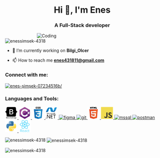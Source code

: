 <h1 align="center">Hi 👋, I'm Enes</h1>
<h3 align="center">A Full-Stack developer</h3>
<img align="right" alt="Coding" width="400" src="[https://www.google.com/url?sa=i&url=https%3A%2F%2Fgifer.com%2Fen%2F7SvE&psig=AOvVaw0X90tHEN8e-cxOobL3iosi&ust=1680706923240000&source=images&cd=vfe&ved=0CA8QjRxqGAoTCLiOvaq_kP4CFQAAAAAdAAAAABCBAQ](https://tenor.com/tr/view/programmer-rounded-edges-gif-26214286)">
<p align="left"> <img src="https://komarev.com/ghpvc/?username=enessimsek-4318&label=Profile%20views&color=0e75b6&style=flat" alt="enessimsek-4318" /> </p>

- 🔭 I’m currently working on **Bilgi_Olcer**

- 📫 How to reach me **enes431811@gmail.com**

<h3 align="left">Connect with me:</h3>
<p align="left">
<a href="https://linkedin.com/in/enes-şimşek-07234516b/" target="blank"><img align="center" src="https://raw.githubusercontent.com/rahuldkjain/github-profile-readme-generator/master/src/images/icons/Social/linked-in-alt.svg" alt="enes-şimşek-07234516b/" height="30" width="40" /></a>
</p>

<h3 align="left">Languages and Tools:</h3>
<p align="left"> <a href="https://getbootstrap.com" target="_blank" rel="noreferrer"> <img src="https://raw.githubusercontent.com/devicons/devicon/master/icons/bootstrap/bootstrap-plain-wordmark.svg" alt="bootstrap" width="40" height="40"/> </a> <a href="https://www.w3schools.com/cs/" target="_blank" rel="noreferrer"> <img src="https://raw.githubusercontent.com/devicons/devicon/master/icons/csharp/csharp-original.svg" alt="csharp" width="40" height="40"/> </a> <a href="https://www.w3schools.com/css/" target="_blank" rel="noreferrer"> <img src="https://raw.githubusercontent.com/devicons/devicon/master/icons/css3/css3-original-wordmark.svg" alt="css3" width="40" height="40"/> </a> <a href="https://dotnet.microsoft.com/" target="_blank" rel="noreferrer"> <img src="https://raw.githubusercontent.com/devicons/devicon/master/icons/dot-net/dot-net-original-wordmark.svg" alt="dotnet" width="40" height="40"/> </a> <a href="https://www.figma.com/" target="_blank" rel="noreferrer"> <img src="https://www.vectorlogo.zone/logos/figma/figma-icon.svg" alt="figma" width="40" height="40"/> </a> <a href="https://git-scm.com/" target="_blank" rel="noreferrer"> <img src="https://www.vectorlogo.zone/logos/git-scm/git-scm-icon.svg" alt="git" width="40" height="40"/> </a> <a href="https://www.w3.org/html/" target="_blank" rel="noreferrer"> <img src="https://raw.githubusercontent.com/devicons/devicon/master/icons/html5/html5-original-wordmark.svg" alt="html5" width="40" height="40"/> </a> <a href="https://developer.mozilla.org/en-US/docs/Web/JavaScript" target="_blank" rel="noreferrer"> <img src="https://raw.githubusercontent.com/devicons/devicon/master/icons/javascript/javascript-original.svg" alt="javascript" width="40" height="40"/> </a> <a href="https://www.microsoft.com/en-us/sql-server" target="_blank" rel="noreferrer"> <img src="https://www.svgrepo.com/show/303229/microsoft-sql-server-logo.svg" alt="mssql" width="40" height="40"/> </a> <a href="https://postman.com" target="_blank" rel="noreferrer"> <img src="https://www.vectorlogo.zone/logos/getpostman/getpostman-icon.svg" alt="postman" width="40" height="40"/> </a> <a href="https://www.python.org" target="_blank" rel="noreferrer"> <img src="https://raw.githubusercontent.com/devicons/devicon/master/icons/python/python-original.svg" alt="python" width="40" height="40"/> </a> <a href="https://reactjs.org/" target="_blank" rel="noreferrer"> <img src="https://raw.githubusercontent.com/devicons/devicon/master/icons/react/react-original-wordmark.svg" alt="react" width="40" height="40"/> </a> </p>

<p><img align="left" src="https://github-readme-stats.vercel.app/api/top-langs?username=enessimsek-4318&show_icons=true&locale=en&layout=compact" alt="enessimsek-4318" /></p>

<p>&nbsp;<img align="center" src="https://github-readme-stats.vercel.app/api?username=enessimsek-4318&show_icons=true&locale=en" alt="enessimsek-4318" /></p>

<p><img align="center" src="https://github-readme-streak-stats.herokuapp.com/?user=enessimsek-4318&" alt="enessimsek-4318" /></p>
